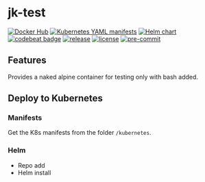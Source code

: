 # jk-test

[![Docker Hub](https://img.shields.io/badge/Docker-Hub-blue.svg)](https://hub.docker.com/r/jgkirschbaum/jk-test)
[![Kubernetes YAML manifests](https://img.shields.io/badge/Kubernetes-manifests-blue.svg)](https://github.com/jgkirschbaum/jk-test/tree/main/kubernetes)
[![Helm chart](https://img.shields.io/badge/Helm-Chart-informational?style=flat-square)](https://github.com/jgkirschbaum/jk-test/tree/main/charts/jk-test)
[![codebeat badge](https://codebeat.co/badges/fefb2c70-878f-4f34-bbb7-cfbc8071bb03)](https://codebeat.co/projects/github-com-jgkirschbaum-jk-test-main)
[![release](https://img.shields.io/github/v/release/jgkirschbaum/jk-test.svg)](https://github.com/jgkirschbaum/jk-test/releases)
[![license](https://img.shields.io/badge/license-GPLv3-green)](https://github.com/jgkirschbaum/jk-test/blob/main/LICENSE)
[![pre-commit](https://img.shields.io/badge/pre--commit-enabled-brightgreen?logo=pre-commit&logoColor=white)](https://github.com/pre-commit/pre-commit)

## Features

Provides a naked alpine container for testing only with bash added.

## Deploy to Kubernetes

### Manifests

Get the K8s manifests from the folder `/kubernetes`.

### Helm

- Repo add
- Helm install

